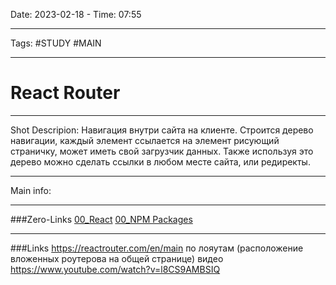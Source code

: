 Date: 2023-02-18 - Time: 07:55
___
Tags: #STUDY  #MAIN 
___
# React Router
___ 
Shot Descripion:
Навигация внутри сайта на клиенте. Строится дерево навигации, каждый элемент ссылается на элемент рисующий страничку, может иметь свой загрузчик данных. Также используя это дерево можно сделать ссылки в любом месте сайта, или редиректы.
___
Main info:

___
###Zero-Links
[00_React](__Z_CORE/00_React.md)
[00_NPM Packages](__Z_CORE/00_NPM%20Packages.md)
___
###Links
https://reactrouter.com/en/main
по лояутам (расположение вложенных роутерова на общей странице) видео
https://www.youtube.com/watch?v=l8CS9AMBSIQ